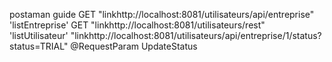 postaman guide 
GET "linkhttp://localhost:8081/utilisateurs/api/entreprise"
'listEntreprise'
GET "linkhttp://localhost:8081/utilisateurs/rest"
'listUtilisateur'
"linkhttp://localhost:8081/utilisateurs/api/entreprise/1/status?status=TRIAL"
@RequestParam
UpdateStatus
